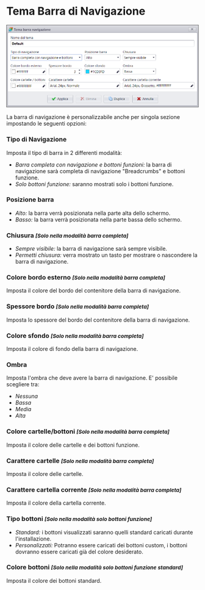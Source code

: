 # Tema Barra di Navigazione
![](/img/theme_navigationbar_1.png)

La barra di navigazione è personalizzabile anche per singola sezione impostando le seguenti opzioni:

### Tipo di Navigazione
Imposta il tipo di barra in 2 differenti modalità:

* _Barra completa con navigazione e bottoni funzioni:_ la barra di navigazione sarà completa di navigazione "Breadcrumbs" e bottoni funzione.
* _Solo bottoni funzione:_ saranno mostrati solo i bottoni funzione.

### Posizione barra

* _Alto:_ la barra verrà posizionata nella parte alta dello schermo.
* _Basso:_ la barra verrà posizionata nella parte bassa dello schermo.

### Chiusura <small>_[Solo nella modalità barra completa]_</small>

* _Sempre visibile:_ la barra di navigazione sarà sempre visibile.
* _Permetti chiusura:_ verra mostrato un tasto per mostrare o nascondere la barra di navigazione.

### Colore bordo esterno <small>_[Solo nella modalità barra completa]_</small>
Imposta il colore del bordo del contenitore della barra di navigazione.

### Spessore bordo <small>_[Solo nella modalità barra completa]_</small>
Imposta lo spessore del bordo del contenitore della barra di navigazione.

### Colore sfondo <small>_[Solo nella modalità barra completa]_</small>
Imposta il colore di fondo della barra di navigazione.

### Ombra
Imposta l'ombra che deve avere la barra di navigazione. E' possibile scegliere tra:

* _Nessuna_
* _Bassa_
* _Media_
* _Alta_

### Colore cartelle/bottoni <small>_[Solo nella modalità barra completa]_</small>
Imposta il colore delle cartelle e dei bottoni funzione.

### Carattere cartelle <small>_[Solo nella modalità barra completa]_</small>
Imposta il colore delle cartelle.

### Carattere cartella corrente <small>_[Solo nella modalità barra completa]_</small>
Imposta il colore della cartella corrente.

### Tipo bottoni <small>_[Solo nella modalità solo bottoni funzione]_</small>

* _Standard:_ i bottoni visualizzati saranno quelli standard caricati durante l'installazione.
* _Personalizzati:_ Potranno essere caricati dei bottoni custom, i bottoni dovranno essere caricati già del colore desiderato.

### Colore bottoni <small>_[Solo nella modalità solo bottoni funzione standard]_</small>
Imposta il colore dei bottoni standard.
